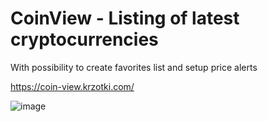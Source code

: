 # CoinView - Listing of latest cryptocurrencies
With possibility to create favorites list and setup price alerts

https://coin-view.krzotki.com/

![image](https://user-images.githubusercontent.com/52164548/211087840-515b4993-285c-47d6-8233-9ac16a26dede.png)

